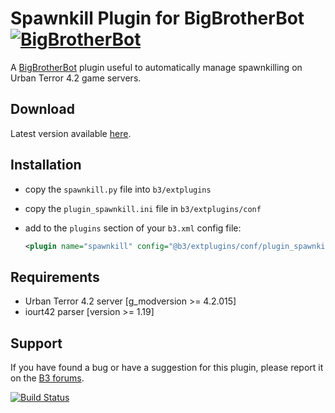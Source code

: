 Spawnkill Plugin for BigBrotherBot [![BigBrotherBot](http://i.imgur.com/7sljo4G.png)][B3]
==================================

A [BigBrotherBot][B3] plugin useful to automatically manage spawnkilling on Urban Terror 4.2 game servers.

Download
--------

Latest version available [here](https://github.com/danielepantaleone/b3-plugin-spawnkill/archive/master.zip).

Installation
------------

* copy the `spawnkill.py` file into `b3/extplugins`
* copy the `plugin_spawnkill.ini` file in `b3/extplugins/conf`
* add to the `plugins` section of your `b3.xml` config file:

  ```xml
  <plugin name="spawnkill" config="@b3/extplugins/conf/plugin_spawnkill.ini" />
  ```

Requirements
------------

* Urban Terror 4.2 server [g_modversion >= 4.2.015]
* iourt42 parser [version >= 1.19]

Support
-------

If you have found a bug or have a suggestion for this plugin, please report it on the [B3 forums][Support].

[B3]: http://www.bigbrotherbot.net/ "BigBrotherBot (B3)"
[Support]: http://forum.bigbrotherbot.net/plugins-by-fenix/spawnkill-plugin "Support topic on the B3 forums"

[![Build Status](https://travis-ci.org/danielepantaleone/b3-plugin-spawnkill.svg?branch=master)](https://travis-ci.org/danielepantaleone/b3-plugin-spawnkill)
